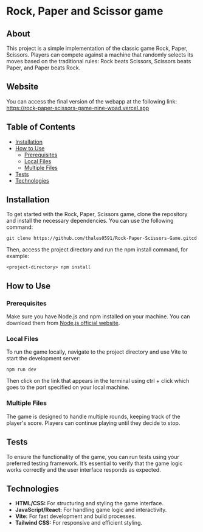 # Rock, Paper and Scissor game

## About

This project is a simple implementation of the classic game Rock, Paper, Scissors. Players can compete against a machine that randomly selects its moves based on the traditional rules: Rock beats Scissors, Scissors beats Paper, and Paper beats Rock.

## Website

You can access the final version of the webapp at the following link: https://rock-paper-scissors-game-nine-woad.vercel.app

## Table of Contents

- [Installation](#installation)
- [How to Use](#how-to-use)
  - [Prerequisites](#prerequisites)
  - [Local Files](#local-files)
  - [Multiple Files](#multiple-files)
- [Tests](#tests)
- [Technologies](#technologies)

## Installation

To get started with the Rock, Paper, Scissors game, clone the repository and install the necessary dependencies. You can use the following command:

```git clone https://github.com/thales0591/Rock-Paper-Scissors-Game.gitcd```

Then, access the project directory and run the npm install command, for example:

```<project-directory> npm install```

## How to Use

### Prerequisites

Make sure you have Node.js and npm installed on your machine. You can download them from [Node.js official website](https://nodejs.org/).

### Local Files

To run the game locally, navigate to the project directory and use Vite to start the development server:

```npm run dev```

Then click on the link that appears in the terminal using ctrl + click which goes to the port specified on your local machine.

### Multiple Files

The game is designed to handle multiple rounds, keeping track of the player's score. Players can continue playing until they decide to stop.

## Tests

To ensure the functionality of the game, you can run tests using your preferred testing framework. It’s essential to verify that the game logic works correctly and the user interface responds as expected.

## Technologies

- **HTML/CSS:** For structuring and styling the game interface.
- **JavaScript/React:** For handling game logic and interactivity.
- **Vite:** For fast development and build processes.
- **Tailwind CSS:** For responsive and efficient styling.




